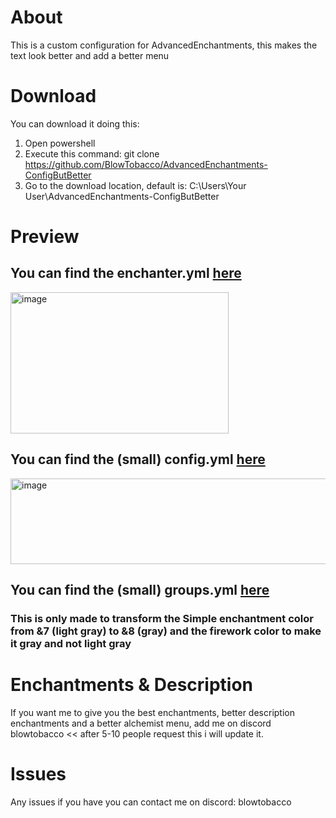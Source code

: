 # About
This is a custom configuration for AdvancedEnchantments, this makes the text look better and add a better menu

# Download
You can download it doing this:
1. Open powershell
2. Execute this command:
git clone https://github.com/BlowTobacco/AdvancedEnchantments-ConfigButBetter
3. Go to the download location, default is:
C:\Users\Your User\AdvancedEnchantments-ConfigButBetter

# Preview
## You can find the enchanter.yml [here](https://github.com/BlowTobacco/AdvancedEnchantments-ConfigButBetter/blob/main/YMLS/enchanter.yml)
<img width="349" height="226" alt="image" src="https://github.com/user-attachments/assets/b8e6d79c-8435-47ad-afc8-79abb24de970" />

## You can find the (small) config.yml [here](https://github.com/BlowTobacco/AdvancedEnchantments-ConfigButBetter/blob/main/YMLS/config.yml)
<img width="560" height="137" alt="image" src="https://github.com/user-attachments/assets/ab6ef5a8-55f6-4961-b54a-4a98f83f4f5e" />

## You can find the (small) groups.yml [here](https://github.com/BlowTobacco/AdvancedEnchantments-ConfigButBetter/blob/main/YMLS/groups.yml)
### This is only made to transform the Simple enchantment color from &7 (light gray) to &8 (gray) and the firework color to make it gray and not light gray

# Enchantments & Description
If you want me to give you the best enchantments, better description enchantments and a better alchemist menu, add me on discord blowtobacco << after 5-10 people request this i will update it.

# Issues
Any issues if you have you can contact me on discord: blowtobacco

  

